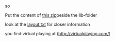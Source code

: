 so

Put the content of [this zip](Virtual-Playing-Orchestra3-parallel.zip)beside the lib-folder

look at the [layout.txt](layout.txt) for closer information

you find virtual playing at (http://virtualplaying.com/)






